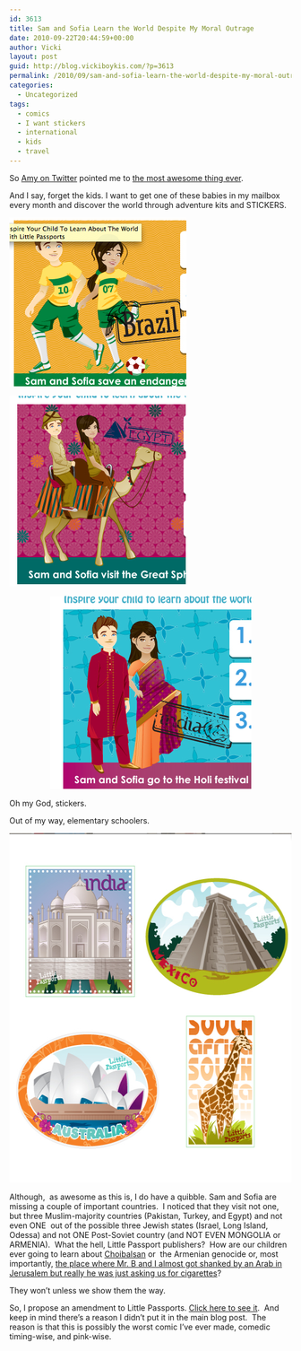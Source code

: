 ```yaml
---
id: 3613
title: Sam and Sofia Learn the World Despite My Moral Outrage
date: 2010-09-22T20:44:59+00:00
author: Vicki
layout: post
guid: http://blog.vickiboykis.com/?p=3613
permalink: /2010/09/sam-and-sofia-learn-the-world-despite-my-moral-outrage/
categories:
  - Uncategorized
tags:
  - comics
  - I want stickers
  - international
  - kids
  - travel
---
```

[](https://raw.githubusercontent.com/veekaybee/wlb/gh-pages/assets/images/2010/09/Screen-shot-2010-09-22-at-8.57.56-PM.png)So [Amy on Twitter](http://twitter.com/thebitchinwife) pointed me to [the most awesome thing ever](http://www.littlepassports.com/index.html).

And I say, forget the kids. I want to get one of these babies in my mailbox every month and discover the world through adventure kits and STICKERS.

[<img class="aligncenter size-full wp-image-3615" title="Screen shot 2010-09-22 at 8.57.39 PM" src="https://raw.githubusercontent.com/veekaybee/wlb/gh-pages/assets/images/2010/09/Screen-shot-2010-09-22-at-8.57.39-PM.png" alt="" width="316" height="301" />](https://raw.githubusercontent.com/veekaybee/wlb/gh-pages/assets/images/2010/09/Screen-shot-2010-09-22-at-8.57.39-PM.png)

[<img class="aligncenter size-full wp-image-3616" title="Screen shot 2010-09-22 at 8.57.50 PM" src="https://raw.githubusercontent.com/veekaybee/wlb/gh-pages/assets/images/2010/09/Screen-shot-2010-09-22-at-8.57.50-PM.png" alt="" width="315" height="340" />](https://raw.githubusercontent.com/veekaybee/wlb/gh-pages/assets/images/2010/09/Screen-shot-2010-09-22-at-8.57.50-PM.png)

<p style="text-align: center;">
  <a href="https://raw.githubusercontent.com/veekaybee/wlb/gh-pages/assets/images/2010/09/Screen-shot-2010-09-22-at-8.57.56-PM.png"><img class="aligncenter" title="Screen shot 2010-09-22 at 8.57.56 PM" src="https://raw.githubusercontent.com/veekaybee/wlb/gh-pages/assets/images/2010/09/Screen-shot-2010-09-22-at-8.57.56-PM.png" alt="" width="359" height="344" /></a>
</p>

Oh my God, stickers.

<!--more-->

Out of my way, elementary schoolers.

[<img class="aligncenter size-full wp-image-3618" title="Screen shot 2010-09-22 at 9.01.40 PM" src="https://raw.githubusercontent.com/veekaybee/wlb/gh-pages/assets/images/2010/09/Screen-shot-2010-09-22-at-9.01.40-PM.png" alt="" width="605" height="623" />](https://raw.githubusercontent.com/veekaybee/wlb/gh-pages/assets/images/2010/09/Screen-shot-2010-09-22-at-9.01.40-PM.png)

Although,  as awesome as this is, I do have a quibble. Sam and Sofia are missing a couple of important countries.  I noticed that they visit not one, but three Muslim-majority countries (Pakistan, Turkey, and Egypt) and not even ONE  out of the possible three Jewish states (Israel, Long Island, Odessa) and not ONE Post-Soviet country (and NOT EVEN MONGOLIA or ARMENIA).  What the hell, Little Passport publishers?  How are our children ever going to learn about [Choibalsan](http://en.wikipedia.org/wiki/Khorloogiin_Choibalsan#Stalinist_purges) or  the Armenian genocide or, most importantly, [the place where Mr. B and I almost got shanked by an Arab in Jerusalem but really he was just asking us for cigarettes](http://maps.google.com/maps?f=q&source=s_q&hl=en&q=Al-Mansuriya,+Jerusalem,+Israel&sll=31.77714,35.24236&sspn=0.007023,0.010139&ie=UTF8&cd=1&geocode=FQru5AEdLcIZAg&split=0&hq=&hnear=Al-Mansuriya,+Jerusalem,+Israel&ll=31.780341,35.24222&spn=0.007023,0.010139&z=17&layer=c&cbll=31.780341,35.24222&cbp=12,0,,0,5&photoid=po-10979259)?

They won&#8217;t unless we show them the way.

So, I propose an amendment to Little Passports. [Click here to see it](https://raw.githubusercontent.com/veekaybee/wlb/gh-pages/assets/images/2010/09/Page_12.jpg).  And keep in mind there&#8217;s a reason I didn&#8217;t put it in the main blog post.  The reason is that this is possibly the worst comic I&#8217;ve ever made, comedic timing-wise, and pink-wise.